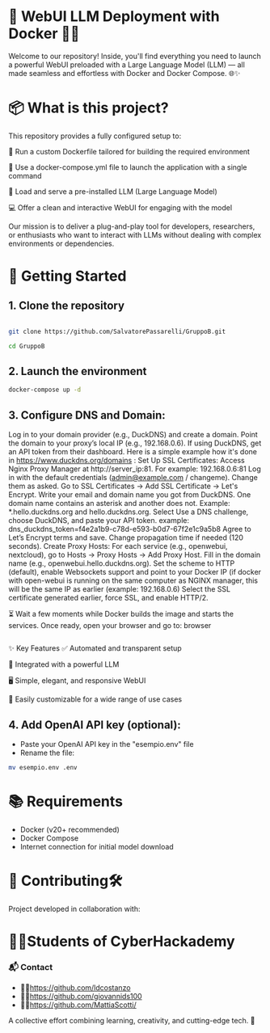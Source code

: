 
# 🚀 WebUI LLM Deployment with Docker 🧠🐳
Welcome to our repository! Inside, you'll find everything you need to launch a powerful WebUI preloaded with a Large Language Model (LLM) — all made seamless and effortless with Docker and Docker Compose. 🌐✨

# 📦 What is this project?
This repository provides a fully configured setup to:

📁 Run a custom Dockerfile tailored for building the required environment

🔧 Use a docker-compose.yml file to launch the application with a single command

🧠 Load and serve a pre-installed LLM (Large Language Model)

💻 Offer a clean and interactive WebUI for engaging with the model

Our mission is to deliver a plug-and-play tool for developers, researchers, or enthusiasts who want to interact with LLMs without dealing with complex environments or dependencies.

# 🚀 Getting Started
## 1. Clone the repository

```bash

git clone https://github.com/SalvatorePassarelli/GruppoB.git
```
```bash
cd GruppoB
```
## 2. Launch the environment
```bash
docker-compose up -d
```


## 3. Configure DNS and Domain:

Log in to your domain provider (e.g., DuckDNS) and create a domain.
Point the domain to your proxy’s local IP (e.g., 192.168.0.6).
If using DuckDNS, get an API token from their dashboard.
Here is a simple example how it's done in https://www.duckdns.org/domains :
Set Up SSL Certificates:
Access Nginx Proxy Manager at http://server_ip:81. For example: 192.168.0.6:81
Log in with the default credentials (admin@example.com / changeme). Change them as asked.
Go to SSL Certificates → Add SSL Certificate → Let's Encrypt.
Write your email and domain name you got from DuckDNS. One domain name contains an asterisk and another does not. Example: *.hello.duckdns.org and hello.duckdns.org.
Select Use a DNS challenge, choose DuckDNS, and paste your API token. example: dns_duckdns_token=f4e2a1b9-c78d-e593-b0d7-67f2e1c9a5b8
Agree to Let’s Encrypt terms and save. Change propagation time if needed (120 seconds).
Create Proxy Hosts:
For each service (e.g., openwebui, nextcloud), go to Hosts → Proxy Hosts → Add Proxy Host.
Fill in the domain name (e.g., openwebui.hello.duckdns.org).
Set the scheme to HTTP (default), enable Websockets support and point to your Docker IP (if docker with open-webui is running on the same computer as NGINX manager, this will be the same IP as earlier (example: 192.168.0.6)
Select the SSL certificate generated earlier, force SSL, and enable HTTP/2.

⏳ Wait a few moments while Docker builds the image and starts the services. Once ready, open your browser and go to:
browser
``` http://server_ip
```
✨ Key Features
✅ Automated and transparent setup

🧠 Integrated with a powerful LLM

🖥️ Simple, elegant, and responsive WebUI

🔄 Easily customizable for a wide range of use cases

## 4. Add OpenAI API key (optional):
- Paste your OpenAI API key in the "esempio.env" file
- Rename the file:
```bash
mv esempio.env .env
```

# 📚 Requirements
- Docker (v20+ recommended)
- Docker Compose
- Internet connection for initial model download

# 🤝 Contributing🛠️
Project developed in collaboration with:
# 🧑‍💻Students of CyberHackademy
### 📬 Contact
- 🧑‍💻https://github.com/ldcostanzo
- 🧑‍💻https://github.com/giovannids100
- 🧑‍💻https://github.com/MattiaScotti/
  
A collective effort combining learning, creativity, and cutting-edge tech. 🚀



